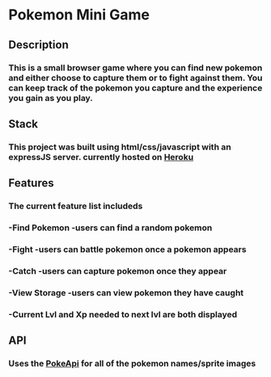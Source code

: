 # Pokemon Mini Game

## Description
### This is a small browser game where you can find new pokemon and either choose to capture them or to fight against them. You can keep track of the pokemon you capture and the experience you gain as you play.

## Stack
### This project was built using html/css/javascript with an expressJS server. currently hosted on [Heroku](https://poke-minigame.herokuapp.com/)

## Features
### The current feature list includeds
### -Find Pokemon -users can find a random pokemon
### -Fight -users can battle pokemon once a pokemon appears
### -Catch -users can capture pokemon once they appear
### -View Storage -users can view pokemon they have caught
### -Current Lvl and Xp needed to next lvl are both displayed

## API
### Uses the [PokeApi](https://pokeapi.co/) for all of the pokemon names/sprite images

